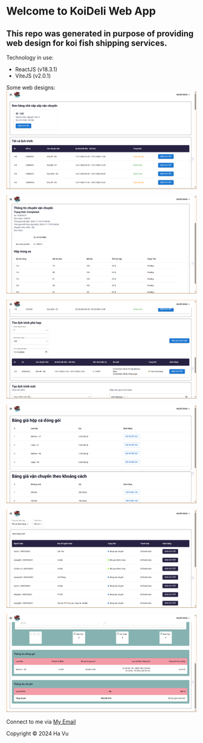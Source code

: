 # Welcome to KoiDeli Web App

## This repo was generated in purpose of providing web design for koi fish shipping services.

Technology in use:
* ReactJS (v18.3.1)
* ViteJS (v2.0.1)

Some web designs:
![trip-list](./sample-images/trip-list.png)

![trip-info](./sample-images/trip-info.png)

![suitable-trip](./sample-images/suitable-trip.png)

![shipping-price](./sample-images/shipping-price.png)

![order-list](./sample-images/order-list.png)

![order-info](./sample-images/order-info.png)

Connect to me via [My Email](mailto:onedvu315itech@gmail.com)

Copyright &copy; 2024 Ha Vu